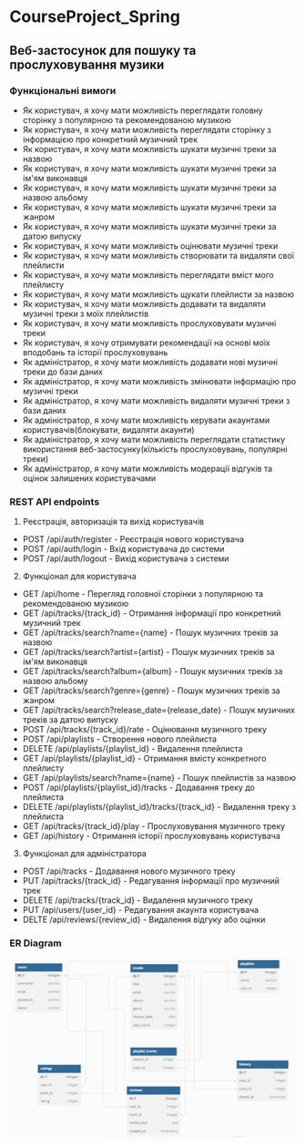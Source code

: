 # CourseProject_Spring
## Веб-застосунок для пошуку та прослуховування музики
### Функціональні вимоги

- Як користувач, я хочу мати можливість переглядати головну сторінку з популярною та рекомендованою музикою
- Як користувач, я хочу мати можливість переглядати сторінку з інформацією про конкретний музичний трек
- Як користувач, я хочу мати можливість шукати музичні треки за назвою
- Як користувач, я хочу мати можливість шукати музичні треки за ім'ям виконавця
- Як користувач, я хочу мати можливість шукати музичні треки за назвою альбому
- Як користувач, я хочу мати можливість шукати музичні треки за жанром
- Як користувач, я хочу мати можливість шукати музичні треки за датою випуску
- Як користувач, я хочу мати можливість оцінювати музичні треки
- Як користувач, я хочу мати можливість створювати та видаляти свої плейлисти
- Як користувач, я хочу мати можливість переглядати вміст мого плейлисту
- Як користувач, я хочу мати можливість щукати плейлисти за назвою
- Як користувач, я хочу мати можливість додавати та видаляти музичні треки з моїх плейлистів
- Як користувач, я хочу мати можливість прослуховувати музичні треки
- Як користувач, я хочу отримувати рекомендації на основі моїх вподобань та історії прослуховувань
- Як адміністратор, я хочу мати можливість додавати нові музичні треки до бази даних
- Як адміністратор, я хочу мати можливість змінювати інформацію про музичні треки
- Як адміністратор, я хочу мати можливість видаляти музичні треки з бази даних
- Як адміністратор, я хочу мати можливість керувати акаунтами користувачів(блокувати, видаляти акаунти)
- Як адміністратор, я хочу мати можливість переглядати статистику використання веб-застосунку(кількість прослуховувань, популярні треки)
- Як адміністратор, я хочу мати можливість модерації відгуків та оцінок залишених користувачами

### REST API endpoints
1. Реєстрація, авторизація та вихід користувачів
- POST /api/auth/register - Реєстрація нового користувача
- POST /api/auth/login - Вхід користувача до системи
- POST /api/auth/logout - Вихід користувача з системи

2. Функціонал для користувача
- GET /api/home - Перегляд головної сторінки з популярною та рекомендованою музикою
- GET /api/tracks/{track_id} - Отримання інформації про конкретний музичний трек
- GET /api/tracks/search?name={name} - Пошук музичних треків за назвою
- GET /api/tracks/search?artist={artist} - Пошук музичних треків за ім'ям виконавця
- GET /api/tracks/search?album={album} - Пошук музичних треків за назвою альбому
- GET /api/tracks/search?genre={genre} - Пошук музичних треків за жанром
- GET /api/tracks/search?release_date={release_date} - Пошук музичних треків за датою випуску
- POST /api/tracks/{track_id}/rate - Оцінювання музичного треку
- POST /api/playlists - Створення нового плейлиста
- DELETE /api/playlists/{playlist_id} - Видалення плейлиста
- GET /api/playlists/{playlist_id} - Отримання вмісту конкретного плейлисту
- GET /api/playlists/search?name={name} - Пошук плейлистів за назвою
- POST /api/playlists/{playlist_id}/tracks - Додавання треку до плейлиста
- DELETE /api/playlists/{playlist_id}/tracks/{track_id} - Видалення треку з плейлиста
- GET /api/tracks/{track_id}/play - Прослуховування музичного треку
- GET /api/history - Отримання історії прослуховувань користувача

3. Функціонал для адміністратора
- POST /api/tracks - Додавання нового музичного треку
- PUT /api/tracks/{track_id} - Редагування інформації про музичний трек
- DELETE /api/tracks/{track_id} - Видалення музичного треку
- PUT /api/users/{user_id} - Редагування акаунта користувача
- DELTE /api/reviews/{review_id} - Видалення відгуку або оцінки

### ER Diagram
![ER Diagram](ER_diagram.png)
